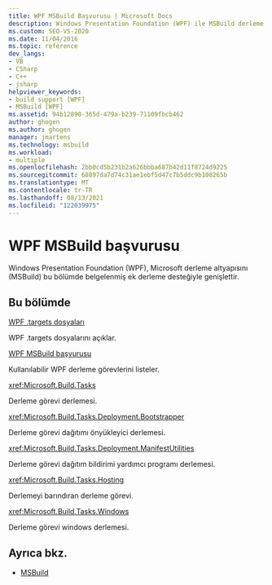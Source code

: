 ```yaml
---
title: WPF MSBuild Başvurusu | Microsoft Docs
description: Windows Presentation Foundation (WPF) ile MSBuild derleme altyapısını genişletmeyi öğrenin.
ms.custom: SEO-VS-2020
ms.date: 11/04/2016
ms.topic: reference
dev_langs:
- VB
- CSharp
- C++
- jsharp
helpviewer_keywords:
- build support [WPF]
- MSBuild [WPF]
ms.assetid: 94b12890-365d-479a-b239-71109fbcb462
author: ghogen
ms.author: ghogen
manager: jmartens
ms.technology: msbuild
ms.workload:
- multiple
ms.openlocfilehash: 2bb0cd5b231b2a626bbba687b42d11f8724d9225
ms.sourcegitcommit: 68897da7d74c31ae1ebf5d47c7b5ddc9b108265b
ms.translationtype: MT
ms.contentlocale: tr-TR
ms.lasthandoff: 08/13/2021
ms.locfileid: "122039975"
---
```

# <a name="wpf-msbuild-reference"></a>WPF MSBuild başvurusu

Windows Presentation Foundation (WPF), Microsoft derleme altyapısını (MSBuild) bu bölümde belgelenmiş ek derleme desteğiyle genişlettir.

## <a name="in-this-section"></a>Bu bölümde

[WPF .targets dosyaları](../msbuild/wpf-dot-targets-files.md)

WPF .targets dosyalarını açıklar.

[WPF MSBuild başvurusu](../msbuild/wpf-msbuild-task-reference.md)

Kullanılabilir WPF derleme görevlerini listeler.

<xref:Microsoft.Build.Tasks>

Derleme görevi derlemesi.

<xref:Microsoft.Build.Tasks.Deployment.Bootstrapper>

Derleme görevi dağıtımı önyükleyici derlemesi.

<xref:Microsoft.Build.Tasks.Deployment.ManifestUtilities>

Derleme görevi dağıtım bildirimi yardımcı programı derlemesi.

<xref:Microsoft.Build.Tasks.Hosting>

Derlemeyi barındıran derleme görevi.

<xref:Microsoft.Build.Tasks.Windows>

Derleme görevi windows derlemesi.

## <a name="see-also"></a>Ayrıca bkz.

- [MSBuild](../msbuild/msbuild.md)
